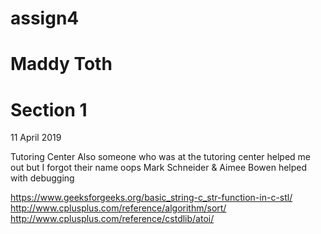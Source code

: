 # assign4

# Maddy Toth 
# Section 1
11 April 2019 

Tutoring Center 
Also someone who was at the tutoring center helped me out but I forgot their name oops
Mark Schneider & Aimee Bowen helped with debugging 

https://www.geeksforgeeks.org/basic_string-c_str-function-in-c-stl/
http://www.cplusplus.com/reference/algorithm/sort/
http://www.cplusplus.com/reference/cstdlib/atoi/
